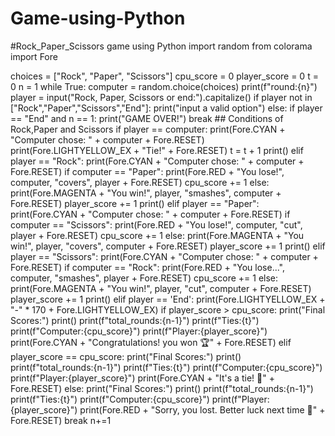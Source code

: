 # Game-using-Python
#Rock_Paper_Scissors game using Python
import random
from colorama import Fore

choices = ["Rock", "Paper", "Scissors"]
cpu_score = 0
player_score = 0
t = 0
n = 1
while True:
    computer = random.choice(choices)
    print(f"round:{n}")
    player = input("Rock, Paper, Scissors or end:").capitalize()
    if player not in ["Rock","Paper","Scissors","End"]:
        print("input a valid option")
    else:
        if player == "End" and n == 1:
            print("GAME OVER!")
            break
        ## Conditions of Rock,Paper and Scissors
        if player == computer:
            print(Fore.CYAN + "Computer chose: " + computer + Fore.RESET)
            print(Fore.LIGHTYELLOW_EX + "Tie!" + Fore.RESET)
            t = t + 1
            print()
        elif player == "Rock":
            print(Fore.CYAN + "Computer chose: " + computer + Fore.RESET)
            if computer == "Paper":
                print(Fore.RED + "You lose!", computer, "covers", player + Fore.RESET)
                cpu_score += 1
            else:
                print(Fore.MAGENTA + "You win!", player, "smashes", computer + Fore.RESET)
                player_score += 1
            print()
        elif player == "Paper":
            print(Fore.CYAN + "Computer chose: " + computer + Fore.RESET)
            if computer == "Scissors":
                print(Fore.RED + "You lose!", computer, "cut", player + Fore.RESET)
                cpu_score += 1
            else:
                print(Fore.MAGENTA + "You win!", player, "covers", computer + Fore.RESET)
                player_score += 1
            print()
        elif player == "Scissors":
            print(Fore.CYAN + "Computer chose: " + computer + Fore.RESET)
            if computer == "Rock":
                print(Fore.RED + "You lose...", computer, "smashes", player + Fore.RESET)
                cpu_score += 1
            else:
                print(Fore.MAGENTA + "You win!", player, "cut", computer + Fore.RESET)
                player_score += 1
            print()
        elif player == 'End':
            print(Fore.LIGHTYELLOW_EX + "-" * 170 + Fore.LIGHTYELLOW_EX)
            if player_score > cpu_score:
                print("Final Scores:")
                print()
                print(f"total_rounds:{n-1}")
                print(f"Ties:{t}")
                print(f"Computer:{cpu_score}")
                print(f"Player:{player_score}")
                print(Fore.CYAN + "Congratulations! you won 🏆" + Fore.RESET)
            elif player_score == cpu_score:
                print("Final Scores:")
                print()
                print(f"total_rounds:{n-1}")
                print(f"Ties:{t}")
                print(f"Computer:{cpu_score}")
                print(f"Player:{player_score}")
                print(Fore.CYAN + "It's a tie! 🤝" + Fore.RESET)
            else:
                print("Final Scores:")
                print()
                print(f"total_rounds:{n-1}")
                print(f"Ties:{t}")
                print(f"Computer:{cpu_score}")
                print(f"Player:{player_score}")
                print(Fore.RED + "Sorry, you lost. Better luck next time 🤞" + Fore.RESET)
            break
        n+=1

